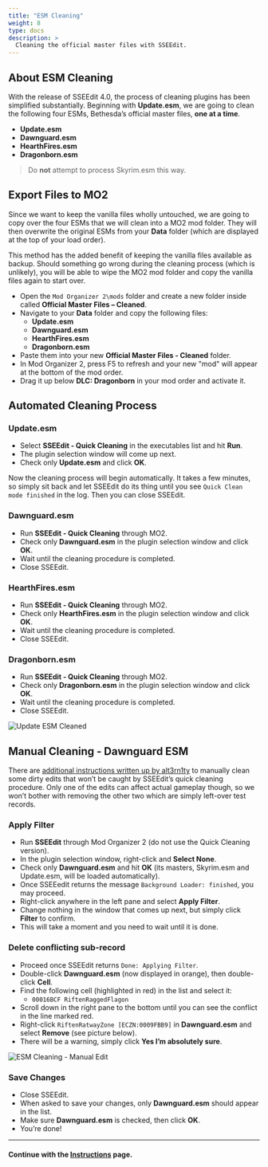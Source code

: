 ```yaml
---
title: "ESM Cleaning"
weight: 8
type: docs
description: >
  Cleaning the official master files with SSEEdit.
---
```


## About ESM Cleaning

With the release of SSEEdit 4.0, the process of cleaning plugins has been simplified substantially. Beginning with **Update.esm**, we are going to clean the following four ESMs, Bethesda’s official master files, **one at a time**.

* **Update.esm**
* **Dawnguard.esm**
* **HearthFires.esm**
* **Dragonborn.esm**

> Do **not** attempt to process Skyrim.esm this way.

## Export Files to MO2

Since we want to keep the vanilla files wholly untouched, we are going to copy over the four ESMs that we will clean into a MO2 mod folder. They will then overwrite the original ESMs from your **Data** folder (which are displayed at the top of your load order).

This method has the added benefit of keeping the vanilla files available as backup. Should something go wrong during the cleaning process (which is unlikely), you will be able to wipe the MO2 mod folder and copy the vanilla files again to start over.

- Open the `Mod Organizer 2\mods` folder and create a new folder inside called **Official Master Files – Cleaned**.
- Navigate to your **Data** folder and copy the following files:
  - **Update.esm**
  - **Dawnguard.esm**
  - **HearthFires.esm**
  - **Dragonborn.esm**
- Paste them into your new **Official Master Files - Cleaned** folder.
- In Mod Organizer 2, press F5 to refresh and your new "mod" will appear at the bottom of the mod order.
- Drag it up below **DLC: Dragonborn** in your mod order and activate it.

## Automated Cleaning Process

### Update.esm

* Select **SSEEdit - Quick Cleaning** in the executables list and hit **Run**.
* The plugin selection window will come up next.
* Check only **Update.esm** and click **OK**.

Now the cleaning process will begin automatically. It takes a few minutes, so simply sit back and let SSEEdit do its thing until you see `Quick Clean mode finished` in the log. Then you can close SSEEdit.

### Dawnguard.esm

* Run **SSEEdit - Quick Cleaning** through MO2.
* Check only **Dawnguard.esm** in the plugin selection window and click **OK**.
* Wait until the cleaning procedure is completed.
* Close SSEEdit.

### HearthFires.esm

* Run **SSEEdit - Quick Cleaning** through MO2.
* Check only **HearthFires.esm** in the plugin selection window and click **OK**.
* Wait until the cleaning procedure is completed.
* Close SSEEdit.

### Dragonborn.esm

* Run **SSEEdit - Quick Cleaning** through MO2.
* Check only **Dragonborn.esm** in the plugin selection window and click **OK**.
* Wait until the cleaning procedure is completed.
* Close SSEEdit.

![Update ESM Cleaned](/Pictures/skyrim-se/initial-setup/update-esm-cleaned.png)

## Manual Cleaning - Dawnguard ESM

There are [additional instructions written up by alt3rn1ty](https://forums.nexusmods.com/index.php?/topic/5381485-guide-manual-cleaning-skyrim-and-skyrim-special-edition-master-files/) to manually clean some dirty edits that won’t be caught by SSEEdit’s quick cleaning procedure. Only one of the edits can affect actual gameplay though, so we won’t bother with removing the other two which are simply left-over test records.

### Apply Filter

* Run **SSEEdit** through Mod Organizer 2 (do not use the Quick Cleaning version).
* In the plugin selection window, right-click and **Select None**.
* Check only **Dawnguard.esm** and hit **OK** (its masters, Skyrim.esm and Update.esm, will be loaded automatically).
* Once SSEEedit returns the message `Background Loader: finished`, you may proceed.
* Right-click anywhere in the left pane and select **Apply Filter**.
* Change nothing in the window that comes up next, but simply click **Filter** to confirm.
* This will take a moment and you need to wait until it is done.

### Delete conflicting sub-record

* Proceed once SSEEdit returns `Done: Applying Filter`.
* Double-click **Dawnguard.esm** (now displayed in orange), then double-click **Cell**.
* Find the following cell (highlighted in red) in the list and select it:
  * `00016BCF RiftenRaggedFlagon`
* Scroll down in the right pane to the bottom until you can see the conflict in the line marked red.
* Right-click `RiftenRatwayZone [ECZN:0009FBB9]` in **Dawnguard.esm** and select **Remove** (see picture below).
* There will be a warning, simply click **Yes I’m absolutely sure**.

![ESM Cleaning - Manual Edit](/Pictures/skyrim-se/initial-setup/esm-cleaning-manual-edit.png)

### Save Changes

* Close SSEEdit.
* When asked to save your changes, only **Dawnguard.esm** should appear in the list.
* Make sure **Dawnguard.esm** is checked, then click **OK**.
* You’re done!

---

#### Continue with the [Instructions](/skyrim-se/mod-installation/01-instructions/) page.